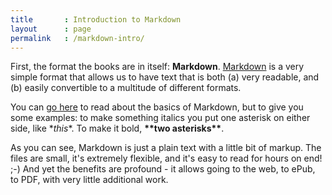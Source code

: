 ```yaml
---
title       : Introduction to Markdown
layout      : page
permalink   : /markdown-intro/
---
```

First, the format the books are in itself: **Markdown**. [Markdown](https://help.github.com/articles/markdown-basics/) is a very simple format that allows us to have text that is both (a) very readable, and (b) easily convertible to a multitude of different formats. 

You can [go here](https://help.github.com/articles/markdown-basics/) to read about the basics of Markdown, but to give you some examples: to make something italics you put one asterisk on either side, like \**this*\*. To make it bold, **\*\*two asterisks\*\***. 

As you can see, Markdown is just a plain text with a little bit of markup. The files are small, it's extremely flexible, and it's easy to read for hours on end! ;-) And yet the benefits are profound - it allows going to the web, to ePub, to PDF, with very little additional work.
